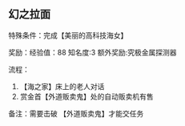## 幻之拉面
特殊条件：完成【美丽的高科技海女】

奖励：经验值：88 知名度:3 额外奖励:究极金属探测器

流程：

1. 【海之家】床上的老人对话
2. 赏金首【外道贩卖鬼】处的自动贩卖机有售


备注：需要击破 【外道贩卖鬼】才能交任务

